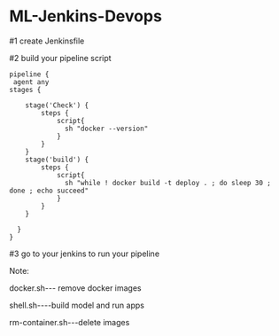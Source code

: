 # ML-Jenkins-Devops


#1 create Jenkinsfile

#2 build your pipeline script
```
pipeline {
 agent any
stages {

    stage('Check') {
        steps {
            script{
              sh "docker --version"
            }
        }
    }
    stage('build') {
        steps {
            script{
              sh "while ! docker build -t deploy . ; do sleep 30 ; done ; echo succeed"
            }
        }
    }

  }
}
```

#3 go to your jenkins to run your pipeline


Note:

docker.sh--- remove <none> docker images

shell.sh----build model and run apps

rm-container.sh---delete images


